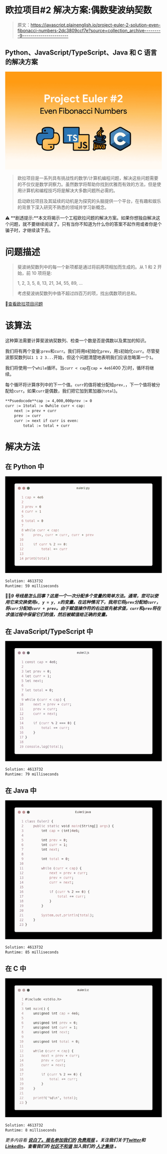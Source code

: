 # 欧拉项目#2 解决方案:偶数斐波纳契数

> 原文：<https://javascript.plainenglish.io/project-euler-2-solution-even-fibonacci-numbers-2dc3809ccf7e?source=collection_archive---------9----------------------->

## Python、JavaScript/TypeScript、Java 和 C 语言的解决方案

![](img/60450a250e25b8a367d2e5b735eed1b3.png)

> 欧拉项目是一系列具有挑战性的数学/计算机编程问题，解决这些问题需要的不仅仅是数学洞察力。虽然数学将帮助你找到优雅而有效的方法，但是使用计算机和编程技巧将是解决大多数问题所必需的。
> 
> 启动欧拉项目及其延续的动机是为探究的头脑提供一个平台，在有趣和娱乐的背景下深入研究不熟悉的领域并学习新概念。

⚠️ **剧透提示:**本文将揭示一个工程欧拉问题的解决方案。如果你想独自解决这个问题，就不要继续阅读了。只有当你不知道为什么你的答案不起作用或者你是个骗子时，才继续读下去。

# 问题描述

> 斐波纳契数列中的每一个新项都是通过将前两项相加而生成的。从 1 和 2 开始，前 10 项将是:
> 
> 1, 2, 3, 5, 8, 13, 21, 34, 55, 89, …
> 
> 考虑斐波纳契数列中值不超过四百万的项，找出偶数项的总和。

🔗[查看欧拉项目问题](https://projecteuler.net/problem=2)

# 该算法

这种算法需要计算斐波纳契数列、检查一个数是否是偶数以及累加的知识。

我们将有两个变量:`prev`和`curr`。我们将用`0`初始化`prev`，用`1`初始化`curr`。尽管斐波那契数列以`1 1 2 3...`开始，但这个问题清楚地表明我们应该忽略第一个`1`。

我们将使用一个`while`循环。当`curr < cap`在`cap = 4e6`(400 万)时，循环将继续。

每个循环将计算序列中的下一个值。`curr`的值将被分配给`prev,`，下一个值将被分配给`curr`。如果`curr`是偶数，我们把它加到累加器(`total`)。

```
**Psuedocode**cap := 4,000,000prev := 0
curr := 1total := 0while curr < cap:
    next := prev + curr
    prev := curr
    curr := next if curr is even:
        total := total + curr
```

# 解决方法

## 在 Python 中

![](img/fb6ef3fa4b815fadfa54d3464af90d67.png)

```
Solution: 4613732
Runtime: 59 milliseconds
```

🙋‍♂️***9 号线是怎么回事？这是一个一次分配多个变量的简单方法。通常，您可以使用它来交换使用`x, y = y, x`的变量。在这种情况下，我用它将`prev`分配给`curr`，将`curr`分配给`curr + prev`。由于赋值操作符的右边首先被求值，`curr`和`prev`将在求值过程中保留它们的值，然后被赋值给正确的变量。***

## 在 JavaScript/TypeScript 中

![](img/902d440c18fee55c752b0ec20aab9071.png)

```
Solution: 4613732
Runtime: 79 milliseconds
```

## 在 Java 中

![](img/98dc8375ed59c32d734725d809252243.png)

```
Solution: 4613732
Runtime: 85 milliseconds
```

## 在 C 中

![](img/bda76cf82696d25200635585544ec639.png)

```
Solution: 4613732
Runtime: 8 milliseconds
```

*更多内容看* [***说白了。报名参加我们的***](https://plainenglish.io/) **[***免费周报***](http://newsletter.plainenglish.io/) *。关注我们关于*[***Twitter***](https://twitter.com/inPlainEngHQ)*和*[***LinkedIn***](https://www.linkedin.com/company/inplainenglish/)*。查看我们的* [***社区不和谐***](https://discord.gg/GtDtUAvyhW) *加入我们的* [***人才集体***](https://inplainenglish.pallet.com/talent/welcome) *。***